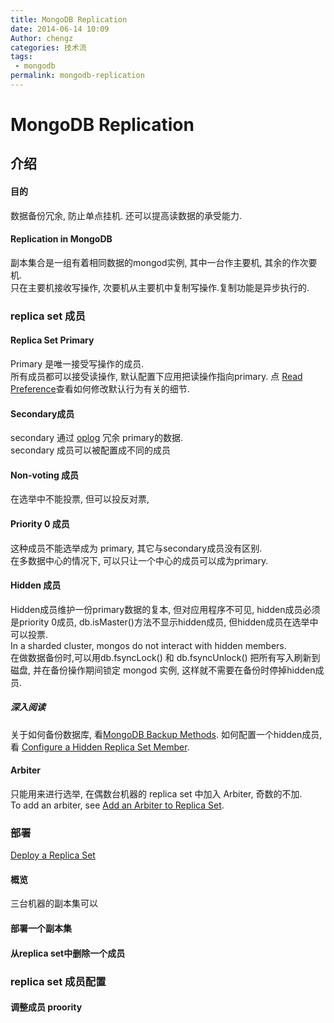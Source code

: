 ```yaml
---
title: MongoDB Replication
date: 2014-06-14 10:09
Author: chengz
categories: 技术流
tags:
 - mongodb
permalink: mongodb-replication
---
```


MongoDB Replication
===================

## 介绍

#### 目的

数据备份冗余, 防止单点挂机. 还可以提高读数据的承受能力.

#### Replication in MongoDB

副本集合是一组有着相同数据的mongod实例, 其中一台作主要机,
其余的作次要机.  
只在主要机接收写操作, 次要机从主要机中复制写操作.复制功能是异步执行的.

### replica set 成员

#### Replica Set Primary

Primary 是唯一接受写操作的成员.  
所有成员都可以接受读操作, 默认配置下应用把读操作指向primary. 点 [Read
Preference](http://docs.mongodb.org/manual/core/read-preference/)查看如何修改默认行为有关的细节.

#### Secondary成员

secondary 通过
[oplog](http://docs.mongodb.org/manual/core/replica-set-oplog/) 冗余
primary的数据.  
secondary 成员可以被配置成不同的成员

#### Non-voting 成员

在选举中不能投票, 但可以投反对票,

#### Priority 0 成员

这种成员不能选举成为 primary, 其它与secondary成员没有区别.  
在多数据中心的情况下, 可以只让一个中心的成员可以成为primary.

#### Hidden 成员

Hidden成员维护一份primary数据的复本, 但对应用程序不可见,
hidden成员必须是priority 0成员, db.isMaster()方法不显示hidden成员,
但hidden成员在选举中可以投票.  
In a sharded cluster, mongos do not interact with hidden members.  
在做数据备份时,可以用db.fsyncLock() 和 db.fsyncUnlock()
把所有写入刷新到磁盘, 并在备份操作期间锁定 mongod 实例,
这样就不需要在备份时停掉hidden成员.

##### 深入阅读

关于如何备份数据库, 看[MongoDB Backup Methods](http://docs.mongodb.org/manual/core/backups/).
如何配置一个hidden成员, 看 [Configure a Hidden Replica Set Member](http://docs.mongodb.org/manual/tutorial/configure-a-hidden-replica-set-member/).

#### Arbiter

只能用来进行选举, 在偶数台机器的 replica set 中加入 Arbiter,
奇数的不加.  
To add an arbiter, see [Add an Arbiter to Replica Set](http://docs.mongodb.org/manual/tutorial/add-replica-set-arbiter/).

### 部署

[Deploy a Replica Set](http://docs.mongodb.org/manual/tutorial/deploy-replica-set/)

#### 概览

三台机器的副本集可以

#### 部署一个副本集

#### 从replica set中删除一个成员

### replica set 成员配置

#### 调整成员 proority
